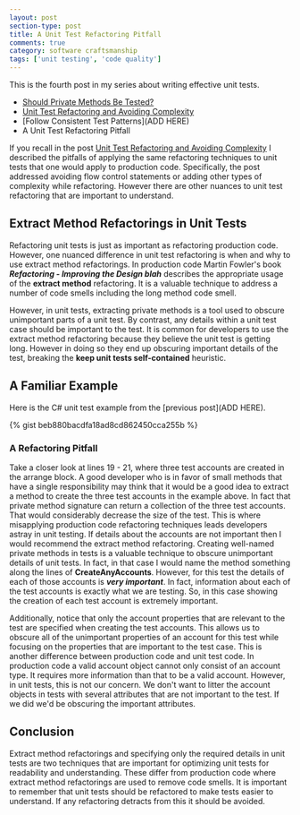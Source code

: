```yaml
---
layout: post
section-type: post
title: A Unit Test Refactoring Pitfall
comments: true
category: software craftsmanship
tags: ['unit testing', 'code quality']
---
```


This is the fourth post in my series about writing effective unit tests.  
 
* [Should Private Methods Be Tested?](/2016/02/14/should-private-methods-be-tested.html)
* [Unit Test Refactoring and Avoiding Complexity](/2016/03/22/unit-test-refactoring-avoiding-complexity.html)
* [Follow Consistent Test Patterns](ADD HERE)
* A Unit Test Refactoring Pitfall
 

If you recall in the post [Unit Test Refactoring and Avoiding Complexity](/2016/03/22/unit-test-refactoring-avoiding-complexity.html) I described the pitfalls of applying the same refactoring techniques to unit tests that one would apply to production code. Specifically, the post addressed avoiding flow control statements or adding other types of complexity while refactoring. However there are other nuances to unit test refactoring that are important to understand. 

## Extract Method Refactorings in Unit Tests

Refactoring unit tests is just as important as refactoring production code. However, one nuanced difference in unit test refactoring is when and why to use extract method refactorings. In production code Martin Fowler's book **_Refactoring - Improving the Design blah_** describes the appropriate usage of the **extract method** refactoring. It is a valuable technique to address a number of code smells including the long method code smell. 

However, in unit tests, extracting private methods is a tool used to obscure unimportant parts of a unit test. By contrast, any details within a unit test case should be important to the test. It is common for developers to use the extract method refactoring because they believe the unit test is getting long. However in doing so they end up obscuring important details of the test, breaking the **keep unit tests self-contained** heuristic.

## A Familiar Example
Here is the C# unit test example from the [previous post](ADD HERE).

{% gist beb880bacdfa18ad8cd862450cca255b %}

### A Refactoring Pitfall
Take a closer look at lines 19 - 21, where three test accounts are created in the arrange block. A good developer who is in favor of small methods that have a single responsibility may think that it would be a good idea to extract a method to create the three test accounts in the example above. In fact that private method signature can return a collection of the three test accounts. That would considerably decrease the size of the test. This is where misapplying production code refactoring techniques leads developers astray in unit testing. If details about the accounts are not important then I would recommend the extract method refactoring. Creating well-named private methods in tests is a valuable technique to obscure unimportant details of unit tests. In fact, in that case I would name the method something along the lines of **CreateAnyAccounts**. However, for this test the details of each of those accounts is ***very important***. In fact, information about each of the test accounts is exactly what we are testing. So, in this case showing the creation of each test account is extremely important.

Additionally, notice that only the account properties that are relevant to the test are specified when creating the test accounts. This allows us to obscure all of the unimportant properties of an account for this test while focusing on the properties that are important to the test case. This is another difference between production code and unit test code. In production code a valid account object cannot only consist of an account type. It requires more information than that to be a valid account. However, in unit tests, this is not our concern. We don't want to litter the account objects in tests with several attributes that are not important to the test. If we did we'd be obscuring the important attributes.

## Conclusion
Extract method refactorings and specifying only the required details in unit tests are two techniques that are important for optimizing unit tests for readability and understanding. These differ from production code where extract method refactorings are used to remove code smells. It is important to remember that unit tests should be refactored to make tests easier to understand. If any refactoring detracts from this it should be avoided. 